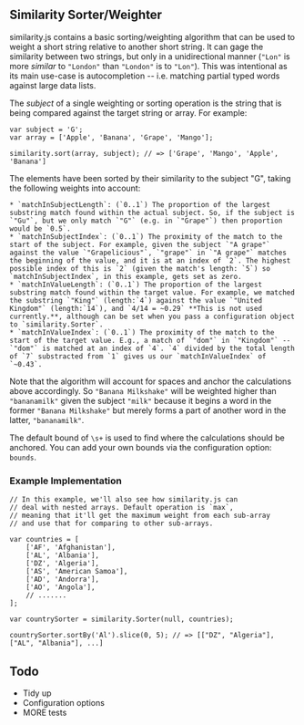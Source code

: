 ## Similarity Sorter/Weighter

similarity.js contains a basic sorting/weighting algorithm that can be used to weight a short string relative to another short string. It can gage the similarity between two strings, but only in a unidirectional manner (`"Lon"` is more *similar* to `"London"` than `"London"` is to `"Lon"`). This was intentional as its main use-case is autocompletion -- i.e. matching partial typed words against large data lists.

The *subject* of a single weighting or sorting operation is the string that is being compared against the target string or array. For example:

    var subject = 'G';
    var array = ['Apple', 'Banana', 'Grape', 'Mango'];

    similarity.sort(array, subject); // => ['Grape', 'Mango', 'Apple', 'Banana']

The elements have been sorted by their similarity to the subject "G", taking the following weights into account:

	* `matchInSubjectLength`: (`0..1`) The proportion of the largest substring match found within the actual subject. So, if the subject is `"Gu"`, but we only match `"G"` (e.g. in `"Grape"`) then proportion would be `0.5`.
	* `matchInSubjectIndex`: (`0..1`) The proximity of the match to the start of the subject. For example, given the subject `"A grape"` against the value `"Grapelicious"`, `"grape"` in `"A grape"` matches the beginning of the value, and it is at an index of `2`. The highest possible index of this is `2` (given the match's length: `5`) so `matchInSubjectIndex`, in this example, gets set as zero.
	* `matchInValueLength`: (`0..1`) The proportion of the largest substring match found within the target value. For example, we matched the substring `"King"` (length:`4`) against the value `"United Kingdom"` (length:`14`), and `4/14 = ~0.29` **This is not used currently.**, although can be set when you pass a configuration object to `similarity.Sorter`.
	* `matchInValueIndex`: (`0..1`) The proximity of the match to the start of the target value. E.g., a match of `"dom"` in `"Kingdom"` -- `"dom"` is matched at an index of `4`. `4` divided by the total length of `7` substracted from `1` gives us our `matchInValueIndex` of `~0.43`.

Note that the algorithm will account for spaces and anchor the calculations above accordingly. So `"Banana Milkshake"` will be weighted higher than `"bananamilk"` given the subject `"milk"` because it begins a word in the former `"Banana Milkshake"` but merely forms a part of another word in the latter, `"bananamilk"`.

The default bound of `\s+` is used to find where the calculations should be anchored. You can add your own bounds via the configuration option: `bounds`.

### Example Implementation

	// In this example, we'll also see how similarity.js can
	// deal with nested arrays. Default operation is `max`,
	// meaning that it'll get the maximum weight from each sub-array
	// and use that for comparing to other sub-arrays.

	var countries = [
		['AF', 'Afghanistan'],
		['AL', 'Albania'],
		['DZ', 'Algeria'],
		['AS', 'American Samoa'],
		['AD', 'Andorra'],
		['AO', 'Angola'],
		// .......
	];

	var countrySorter = similarity.Sorter(null, countries);

	countrySorter.sortBy('Al').slice(0, 5); // => [["DZ", "Algeria"], ["AL", "Albania"], ...]

## Todo

 * Tidy up
 * Configuration options
 * MORE tests